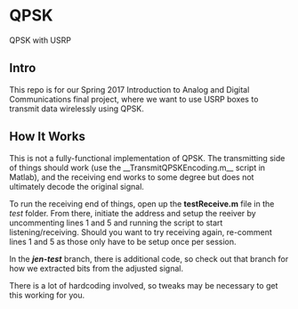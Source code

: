 # QPSK
QPSK with USRP

<h2>Intro</h2>
This repo is for our Spring 2017 Introduction to Analog and Digital Communications final project, where we want to use USRP boxes to 
transmit data wirelessly using QPSK.

<h2>How It Works</h2>
This is not a fully-functional implementation of QPSK. The transmitting side of things should work (use the __TransmitQPSKEncoding.m__ script in Matlab), and the receiving end works to some degree but does not ultimately decode the original signal.

To run the receiving end of things, open up the __testReceive.m__ file in the _test_ folder. From there, initiate the address and setup the reeiver by uncommenting lines 1 and 5 and running the script to start listening/receiving. Should you want to try receiving again, re-comment lines 1 and 5 as those only have to be setup once per session.

In the ___jen-test___ branch, there is additional code, so check out that branch for how we extracted bits from the adjusted signal.

There is a lot of hardcoding involved, so tweaks may be necessary to get this working for you.
